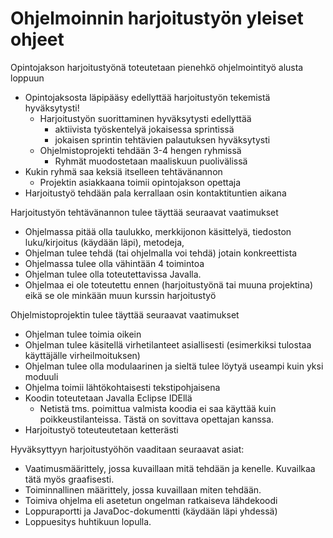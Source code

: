 # Ohjelmoinnin harjoitustyön yleiset ohjeet

Opintojakson harjoitustyönä toteutetaan pienehkö ohjelmointityö alusta loppuun

* Opintojaksosta läpipääsy edellyttää harjoitustyön tekemistä hyväksytysti!
  * Harjoitustyön suorittaminen hyväksytysti edellyttää
    * aktiivista työskentelyä jokaisessa sprintissä
    * jokaisen sprintin tehtävien palautuksen hyväksytysti
  * Ohjelmistoprojekti tehdään 3-4 hengen ryhmissä
    * Ryhmät muodostetaan maaliskuun puolivälissä
* Kukin ryhmä saa keksiä itselleen tehtävänannon
  * Projektin asiakkaana toimii opintojakson opettaja
* Harjoitustyö tehdään pala kerrallaan osin kontaktituntien aikana

Harjoitustyön tehtävänannon tulee täyttää seuraavat vaatimukset

* Ohjelmassa pitää olla taulukko, merkkijonon käsittelyä, tiedoston luku/kirjoitus (käydään läpi), metodeja,
* Ohjelman tulee tehdä (tai ohjelmalla voi tehdä) jotain konkreettista
* Ohjelmassa tulee olla vähintään 4 toimintoa
* Ohjelman tulee olla toteutettavissa Javalla.
* Ohjelmaa ei ole toteutettu ennen (harjoitustyönä tai muuna projektina) eikä se ole minkään muun kurssin harjoitustyö

Ohjelmistoprojektin tulee täyttää seuraavat vaatimukset

* Ohjelman tulee toimia oikein
* Ohjelman tulee käsitellä virhetilanteet asiallisesti (esimerkiksi tulostaa käyttäjälle virheilmoituksen)
* Ohjelman tulee olla modulaarinen ja sieltä tulee löytyä useampi kuin yksi moduuli
* Ohjelma toimii lähtökohtaisesti tekstipohjaisena
* Koodin toteutetaan Javalla Eclipse IDEllä
  * Netistä tms. poimittua valmista koodia ei saa käyttää kuin poikkeustilanteissa. Tästä on sovittava opettajan kanssa.
* Harjoitustyö toteuteutetaan ketterästi

Hyväksyttyyn harjoitustyöhön vaaditaan seuraavat asiat:

* Vaatimusmäärittely, jossa kuvaillaan mitä tehdään ja kenelle. Kuvailkaa tätä myös graafisesti.
* Toiminnallinen määrittely, jossa kuvaillaan miten tehdään.
* Toimiva ohjelma eli asetetun ongelman ratkaiseva lähdekoodi
* Loppuraportti ja JavaDoc-dokumentti (käydään läpi yhdessä)
* Loppuesitys huhtikuun lopulla.

